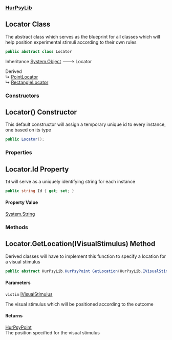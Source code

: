### [HurPsyLib](HurPsyLib.md 'HurPsyLib')

## Locator Class

The abstract class which serves as the blueprint for all classes which will help position experimental stimuli according to their own rules

```csharp
public abstract class Locator
```

Inheritance [System.Object](https://docs.microsoft.com/en-us/dotnet/api/System.Object 'System.Object') &#129106; Locator

Derived  
&#8627; [PointLocator](HurPsyLib.PointLocator.md 'HurPsyLib.PointLocator')  
&#8627; [RectangleLocator](HurPsyLib.RectangleLocator.md 'HurPsyLib.RectangleLocator')
### Constructors

<a name='HurPsyLib.Locator.Locator()'></a>

## Locator() Constructor

This default constructor will assign a temporary unique id to every instance, one based on its type

```csharp
public Locator();
```
### Properties

<a name='HurPsyLib.Locator.Id'></a>

## Locator.Id Property

`Id` will serve as a uniquely identifying string for each instance

```csharp
public string Id { get; set; }
```

#### Property Value
[System.String](https://docs.microsoft.com/en-us/dotnet/api/System.String 'System.String')
### Methods

<a name='HurPsyLib.Locator.GetLocation(HurPsyLib.IVisualStimulus)'></a>

## Locator.GetLocation(IVisualStimulus) Method

Derived classes will have to implement this function to specify a location for a visual stimulus

```csharp
public abstract HurPsyLib.HurPsyPoint GetLocation(HurPsyLib.IVisualStimulus? vistim=null);
```
#### Parameters

<a name='HurPsyLib.Locator.GetLocation(HurPsyLib.IVisualStimulus).vistim'></a>

`vistim` [IVisualStimulus](HurPsyLib.IVisualStimulus.md 'HurPsyLib.IVisualStimulus')

The visual stimulus which will be positioned according to the outcome

#### Returns
[HurPsyPoint](HurPsyLib.HurPsyPoint.md 'HurPsyLib.HurPsyPoint')  
The position specified for the visual stimulus